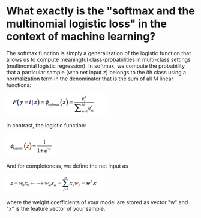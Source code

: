# What exactly is the "softmax and the multinomial logistic loss" in the context of machine learning?

The softmax function is simply a generalization of the logistic function that allows us to compute meaningful class-probabilities in multi-class settings (multinomial logistic regression). In softmax, we compute the probability that a particular sample (with net input z) belongs to the *i*th class using a normalization term in the denominator that is the sum of all *M* linear functions:

![](./softmax/softmax_1.png)

In contrast, the logistic function:

![](./softmax/logistic.png)

And for completeness, we define the net input as
 
![](./softmax/net_input.png)

where the weight coefficients of your model are stored as vector "w" and "x" is the feature vector of  your sample.  
